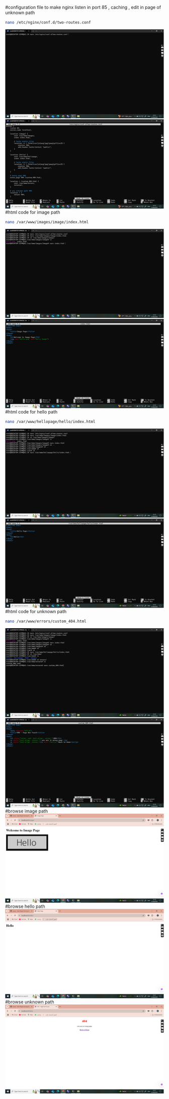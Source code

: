 #configuration file to make nginx listen in port 85 , caching , edit in page of unknown path
```bash
nano /etc/nginx/conf.d/two-routes.conf
```
![Image 1](./screenshots/1-open-two-routes.conf.png)
![Image 2](./screenshots/2-editor-two-routes.conf.png.png)
#html code for image path
```bash
nano /var/www/images/image/index.html
```
![Image 3](./screenshots/3-open-html-code-image.png)
![Image 4](./screenshots/4-editor-html-code-image.png)
#html code for hello path
```bash
nano /var/www/hellopage/hello/index.html
```
![Image 5](./screenshots/5-open-html-code-hello.png)
![Image 6](./screenshots/6-editor-html-code-hello.png)
#html code for unknown path
```bash
nano /var/www/errors/custom_404.html
```
![Image 7](./screenshots/7-open-error-html-code.png)
![Image 8](./screenshots/8-editor-error-html-code.png)
#browse image path
![Image 9](./screenshots/9-browse-image-page.png)
#browse hello path
![Image 10](./screenshots/10-browse-hello-page.png)
#browse unknown path
![Image 11](./screenshots/11-browse-error-page.png)
